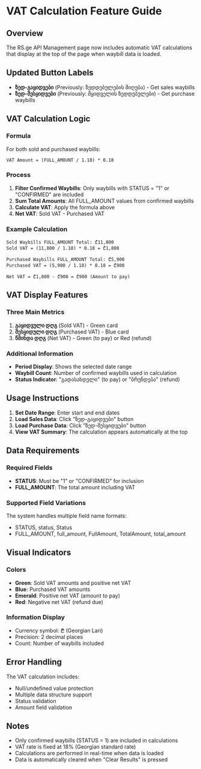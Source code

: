 # VAT Calculation Feature Guide

## Overview

The RS.ge API Management page now includes automatic VAT calculations that display at the top of the page when waybill data is loaded.

## Updated Button Labels

- **ზედ-გაყიდვები** (Previously: ზედდებულების მიღება) - Get sales waybills
- **ზედ-შესყიდვები** (Previously: მყიდველის ზედდებულები) - Get purchase waybills

## VAT Calculation Logic

### Formula
For both sold and purchased waybills:
```
VAT Amount = (FULL_AMOUNT / 1.18) * 0.18
```

### Process
1. **Filter Confirmed Waybills**: Only waybills with STATUS = "1" or "CONFIRMED" are included
2. **Sum Total Amounts**: All FULL_AMOUNT values from confirmed waybills
3. **Calculate VAT**: Apply the formula above
4. **Net VAT**: Sold VAT - Purchased VAT

### Example Calculation
```
Sold Waybills FULL_AMOUNT Total: ₾11,800
Sold VAT = (11,800 / 1.18) * 0.18 = ₾1,800

Purchased Waybills FULL_AMOUNT Total: ₾5,900  
Purchased VAT = (5,900 / 1.18) * 0.18 = ₾900

Net VAT = ₾1,800 - ₾900 = ₾900 (Amount to pay)
```

## VAT Display Features

### Three Main Metrics
1. **გაყიდვული დღგ** (Sold VAT) - Green card
2. **შესყიდული დღგ** (Purchased VAT) - Blue card  
3. **წმინდა დღგ** (Net VAT) - Green (to pay) or Red (refund)

### Additional Information
- **Period Display**: Shows the selected date range
- **Waybill Count**: Number of confirmed waybills used in calculation
- **Status Indicator**: "გადასახდელი" (to pay) or "ბრუნდება" (refund)

## Usage Instructions

1. **Set Date Range**: Enter start and end dates
2. **Load Sales Data**: Click "ზედ-გაყიდვები" button
3. **Load Purchase Data**: Click "ზედ-შესყიდვები" button
4. **View VAT Summary**: The calculation appears automatically at the top

## Data Requirements

### Required Fields
- **STATUS**: Must be "1" or "CONFIRMED" for inclusion
- **FULL_AMOUNT**: The total amount including VAT

### Supported Field Variations
The system handles multiple field name formats:
- STATUS, status, Status
- FULL_AMOUNT, full_amount, FullAmount, TotalAmount, total_amount

## Visual Indicators

### Colors
- **Green**: Sold VAT amounts and positive net VAT
- **Blue**: Purchased VAT amounts
- **Emerald**: Positive net VAT (amount to pay)
- **Red**: Negative net VAT (refund due)

### Information Display
- Currency symbol: ₾ (Georgian Lari)
- Precision: 2 decimal places
- Count: Number of waybills included

## Error Handling

The VAT calculation includes:
- Null/undefined value protection
- Multiple data structure support
- Status validation
- Amount field validation

## Notes

- Only confirmed waybills (STATUS = 1) are included in calculations
- VAT rate is fixed at 18% (Georgian standard rate)
- Calculations are performed in real-time when data is loaded
- Data is automatically cleared when "Clear Results" is pressed